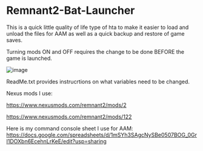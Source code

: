 # Remnant2-Bat-Launcher

This is a quick little quality of life type of hta to make it easier to load and unload the files for AAM as well as a quick backup and restore of game saves.

Turning mods ON and OFF requires the change to be done BEFORE the game is launched.

![image](https://github.com/user-attachments/assets/29ef6353-ad1b-47fa-89ba-da1bda993bc9)

ReadMe.txt provides instrucrtions on what variables need to be changed.

Nexus mods I use:

https://www.nexusmods.com/remnant2/mods/2

https://www.nexusmods.com/remnant2/mods/122

Here is my command console sheet I use for AAM:
https://docs.google.com/spreadsheets/d/1mSYh3SAgcNySBe0507BOG_0GrI1DOXbn6EcehnLrKeE/edit?usp=sharing




